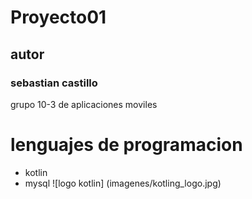 # Proyecto01
## autor
### sebastian castillo

grupo 10-3 de aplicaciones moviles

# lenguajes de programacion
- kotlin
- mysql
![logo kotlin] (imagenes/kotling_logo.jpg)
